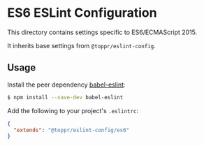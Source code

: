 # ES6 ESLint Configuration

This directory contains settings specific to ES6/ECMAScript 2015.

It inherits base settings from `@toppr/eslint-config`.

## Usage

Install the peer dependency [babel-eslint](https://github.com/babel/babel-eslint):

```sh
$ npm install --save-dev babel-eslint
```

Add the following to your project's `.eslintrc`:

```json
{
  "extends": "@toppr/eslint-config/es6"
}
```
